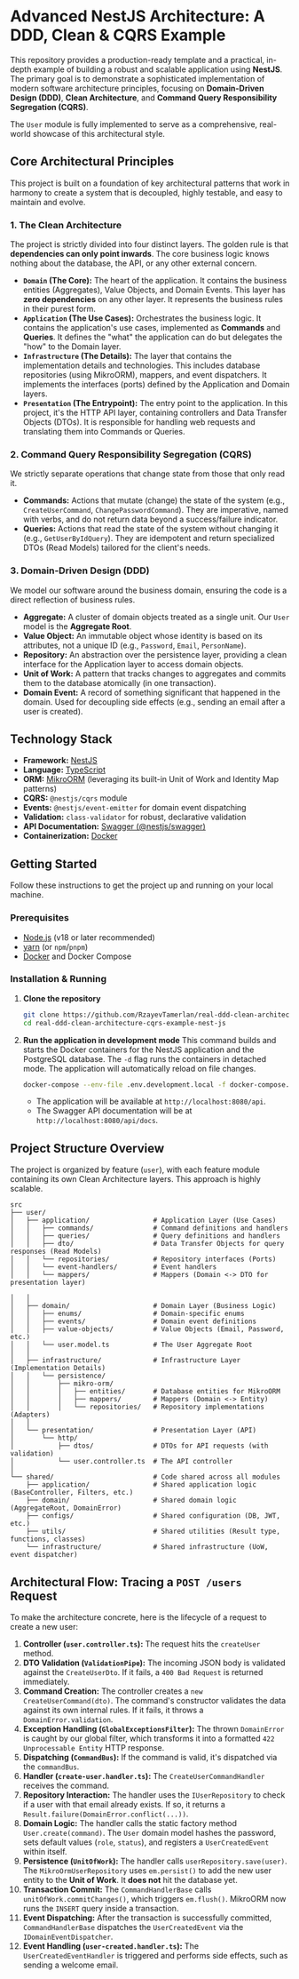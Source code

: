 # Advanced NestJS Architecture: A DDD, Clean & CQRS Example

This repository provides a production-ready template and a practical, in-depth example of building a robust and scalable application using **NestJS**. The primary goal is to demonstrate a sophisticated implementation of modern software architecture principles, focusing on **Domain-Driven Design (DDD)**, **Clean Architecture**, and **Command Query Responsibility Segregation (CQRS)**.

The `User` module is fully implemented to serve as a comprehensive, real-world showcase of this architectural style.

## Core Architectural Principles

This project is built on a foundation of key architectural patterns that work in harmony to create a system that is decoupled, highly testable, and easy to maintain and evolve.

### 1. The Clean Architecture

The project is strictly divided into four distinct layers. The golden rule is that **dependencies can only point inwards**. The core business logic knows nothing about the database, the API, or any other external concern.

-   **`Domain` (The Core):** The heart of the application. It contains the business entities (Aggregates), Value Objects, and Domain Events. This layer has **zero dependencies** on any other layer. It represents the business rules in their purest form.
-   **`Application` (The Use Cases):** Orchestrates the business logic. It contains the application's use cases, implemented as **Commands** and **Queries**. It defines the "what" the application can do but delegates the "how" to the Domain layer.
-   **`Infrastructure` (The Details):** The layer that contains the implementation details and technologies. This includes database repositories (using MikroORM), mappers, and event dispatchers. It implements the interfaces (ports) defined by the Application and Domain layers.
-   **`Presentation` (The Entrypoint):** The entry point to the application. In this project, it's the HTTP API layer, containing controllers and Data Transfer Objects (DTOs). It is responsible for handling web requests and translating them into Commands or Queries.

### 2. Command Query Responsibility Segregation (CQRS)

We strictly separate operations that change state from those that only read it.

-   **Commands:** Actions that mutate (change) the state of the system (e.g., `CreateUserCommand`, `ChangePasswordCommand`). They are imperative, named with verbs, and do not return data beyond a success/failure indicator.
-   **Queries:** Actions that read the state of the system without changing it (e.g., `GetUserByIdQuery`). They are idempotent and return specialized DTOs (Read Models) tailored for the client's needs.

### 3. Domain-Driven Design (DDD)

We model our software around the business domain, ensuring the code is a direct reflection of business rules.
-   **Aggregate:** A cluster of domain objects treated as a single unit. Our `User` model is the **Aggregate Root**.
-   **Value Object:** An immutable object whose identity is based on its attributes, not a unique ID (e.g., `Password`, `Email`, `PersonName`).
-   **Repository:** An abstraction over the persistence layer, providing a clean interface for the Application layer to access domain objects.
-   **Unit of Work:** A pattern that tracks changes to aggregates and commits them to the database atomically (in one transaction).
-   **Domain Event:** A record of something significant that happened in the domain. Used for decoupling side effects (e.g., sending an email after a user is created).

## Technology Stack

-   **Framework:** [NestJS](https://nestjs.com/)
-   **Language:** [TypeScript](https://www.typescriptlang.org/)
-   **ORM:** [MikroORM](https://mikro-orm.io/) (leveraging its built-in Unit of Work and Identity Map patterns)
-   **CQRS:** `@nestjs/cqrs` module
-   **Events:** `@nestjs/event-emitter` for domain event dispatching
-   **Validation:** `class-validator` for robust, declarative validation
-   **API Documentation:** [Swagger (@nestjs/swagger)](https://docs.nestjs.com/openapi/introduction)
-   **Containerization:** [Docker](https://www.docker.com/)

## Getting Started

Follow these instructions to get the project up and running on your local machine.

### Prerequisites

-   [Node.js](https://nodejs.org/) (v18 or later recommended)
-   [yarn](https://yarnpkg.com/) (or `npm`/`pnpm`)
-   [Docker](https://www.docker.com/) and Docker Compose

### Installation & Running

1.  **Clone the repository**
    ```bash
    git clone https://github.com/RzayevTamerlan/real-ddd-clean-architecture-cqrs-example-nest-js
    cd real-ddd-clean-architecture-cqrs-example-nest-js
    ```

2.  **Run the application in development mode**
    This command builds and starts the Docker containers for the NestJS application and the PostgreSQL database. The `-d` flag runs the containers in detached mode. The application will automatically reload on file changes.
    ```bash
    docker-compose --env-file .env.development.local -f docker-compose.dev.local.yml up --build -d
    ```
    -   The application will be available at `http://localhost:8080/api`.
    -   The Swagger API documentation will be at `http://localhost:8080/api/docs`.

## Project Structure Overview

The project is organized by feature (`user`), with each feature module containing its own Clean Architecture layers. This approach is highly scalable.

```
src
├── user/
│   ├── application/                # Application Layer (Use Cases)
│   │   ├── commands/               # Command definitions and handlers
│   │   ├── queries/                # Query definitions and handlers
│   │   ├── dto/                    # Data Transfer Objects for query responses (Read Models)
│   │   └── repositories/           # Repository interfaces (Ports)
│   │   └── event-handlers/         # Event handlers
│   │   └── mappers/                # Mappers (Domain <-> DTO for presentation layer)

│   │
│   ├── domain/                     # Domain Layer (Business Logic)
│   │   ├── enums/                  # Domain-specific enums
│   │   ├── events/                 # Domain event definitions
│   │   ├── value-objects/          # Value Objects (Email, Password, etc.)
│   │   └── user.model.ts           # The User Aggregate Root
│   │
│   ├── infrastructure/             # Infrastructure Layer (Implementation Details)
│   │   └── persistence/
│   │       ├── mikro-orm/
│   │       │   ├── entities/       # Database entities for MikroORM
│   │       │   ├── mappers/        # Mappers (Domain <-> Entity)
│   │       │   └── repositories/   # Repository implementations (Adapters)
│   │
│   └── presentation/               # Presentation Layer (API)
│       └── http/
│           ├── dtos/               # DTOs for API requests (with validation)
│           └── user.controller.ts  # The API controller
│
└── shared/                         # Code shared across all modules
    ├── application/                # Shared application logic (BaseController, Filters, etc.)
    ├── domain/                     # Shared domain logic (AggregateRoot, DomainError)
    ├── configs/                    # Shared configuration (DB, JWT, etc.)
    ├── utils/                      # Shared utilities (Result type, functions, classes)
    └── infrastructure/             # Shared infrastructure (UoW, event dispatcher)
```

## Architectural Flow: Tracing a `POST /users` Request

To make the architecture concrete, here is the lifecycle of a request to create a new user:

1.  **Controller (`user.controller.ts`):** The request hits the `createUser` method.
2.  **DTO Validation (`ValidationPipe`):** The incoming JSON body is validated against the `CreateUserDto`. If it fails, a `400 Bad Request` is returned immediately.
3.  **Command Creation:** The controller creates a `new CreateUserCommand(dto)`. The command's constructor validates the data against its own internal rules. If it fails, it throws a `DomainError.validation`.
4.  **Exception Handling (`GlobalExceptionsFilter`):** The thrown `DomainError` is caught by our global filter, which transforms it into a formatted `422 Unprocessable Entity` HTTP response.
5.  **Dispatching (`CommandBus`):** If the command is valid, it's dispatched via the `commandBus`.
6.  **Handler (`create-user.handler.ts`):** The `CreateUserCommandHandler` receives the command.
7.  **Repository Interaction:** The handler uses the `IUserRepository` to check if a user with that email already exists. If so, it returns a `Result.failure(DomainError.conflict(...))`.
8.  **Domain Logic:** The handler calls the static factory method `User.create(command)`. The `User` domain model hashes the password, sets default values (`role`, `status`), and registers a `UserCreatedEvent` within itself.
9.  **Persistence (`UnitOfWork`):** The handler calls `userRepository.save(user)`. The `MikroOrmUserRepository` uses `em.persist()` to add the new user entity to the **Unit of Work**. It **does not** hit the database yet.
10. **Transaction Commit:** The `CommandHandlerBase` calls `unitOfWork.commitChanges()`, which triggers `em.flush()`. MikroORM now runs the `INSERT` query inside a transaction.
11. **Event Dispatching:** After the transaction is successfully committed, `CommandHandlerBase` dispatches the `UserCreatedEvent` via the `IDomainEventDispatcher`.
12. **Event Handling (`user-created.handler.ts`):** The `UserCreatedEventHandler` is triggered and performs side effects, such as sending a welcome email.